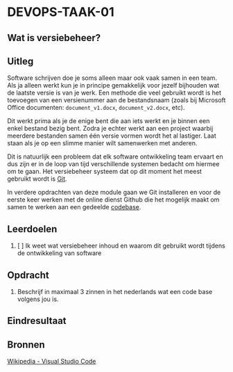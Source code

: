 # DEVOPS-TAAK-01

## Wat is versiebeheer?

## Uitleg

Software schrijven doe je soms alleen maar ook vaak samen in een team. Als ja alleen werkt kun je in principe gemakkelijk voor jezelf bijhouden wat de laatste versie is van je werk. Een methode die veel gebruikt wordt is het toevoegen van een versienummer aan de bestandsnaam (zoals bij Microsoft Office documenten: `document_v1.docx`, `document_v2.docx`, etc).

Dit werkt prima als je de enige bent die aan iets werkt en je binnen een enkel bestand bezig bent. Zodra je echter werkt aan een project waarbij meerdere bestanden samen één versie vormen wordt het al lastiger. Laat staan als je op een slimme manier wilt samenwerken met anderen.

Dit is natuurlijk een probleem dat elk software ontwikkeling team ervaart en dus zijn er in de loop van tijd verschillende systemen bedacht om hiermee om te gaan. Het versiebeheer systeem dat op dit moment het meest gebruikt wordt is [Git](https://nl.wikipedia.org/wiki/Git_(software)).

In verdere opdrachten van deze module gaan we Git installeren en voor de eerste keer werken met de online dienst Github die het mogelijk maakt om samen te werken aan een gedeelde [codebase](https://en.wikipedia.org/wiki/Codebase).

## Leerdoelen

1. [ ] Ik weet wat versiebeheer inhoud en waarom dit gebruikt wordt tijdens de ontwikkeling van software

## Opdracht

1. Beschrijf in maximaal 3 zinnen in het nederlands wat een code base volgens jou is.

## Eindresultaat



## Bronnen

[Wikipedia - Visual Studio Code](https://en.wikipedia.org/wiki/Visual_Studio_Code)  

